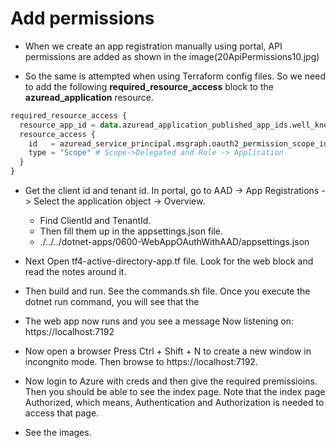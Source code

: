 # Add permissions

- When we create an app registration manually using portal, API permissions are added as shown in the image(20ApiPermissions10.jpg)

- So the same is attempted when using Terraform config files. So we need to add the following 
**required_resource_access** block to the **azuread_application** resource.

```tf
required_resource_access {
  resource_app_id = data.azuread_application_published_app_ids.well_known.result.MicrosoftGraph
  resource_access {
    id   = azuread_service_principal.msgraph.oauth2_permission_scope_ids["User.Read"]
    type = "Scope" # Scope->Delegated and Role -> Application
  }
}
```

- Get the client id and tenant id. In portal, go to AAD -> App Registrations -> Select the application object -> Overview.
  - Find ClientId and TenantId. 
  - Then fill them up in the appsettings.json file.
  - ./../../dotnet-apps/0600-WebAppOAuthWithAAD/appsettings.json

- Next Open tf4-active-directory-app.tf file. Look for the web block and read the notes around it.

- Then build and run. See the commands.sh file. Once you execute the dotnet run command, you will see that the 

- The web app now runs and you see a message Now listening on: https://localhost:7192

- Now open a browser Press Ctrl + Shift + N to create a new window in incongnito mode. Then browse to https://localhost:7192.

- Now login to Azure with creds and then give the required premissioins. Then you should be able to see the index page. Note that the index page Authorized, which means, Authentication and Authorization is needed to access that page. 
- See the images.




